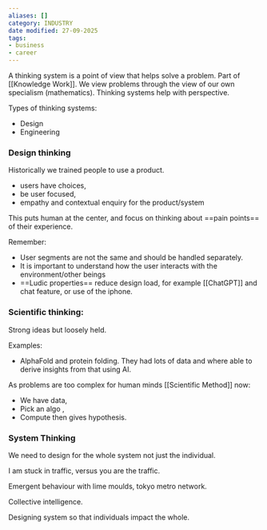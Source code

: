```yaml
---
aliases: []
category: INDUSTRY
date modified: 27-09-2025
tags:
- business
- career
---
```

A thinking system is a point of view that helps solve a problem. Part of [[Knowledge Work]]. We view problems through the view of our own specialism (mathematics). Thinking systems help with perspective.

Types of thinking systems:
- Design
- Engineering
### Design thinking

Historically we trained people to use a product.  
- users have choices, 
- be user focused, 
- empathy and contextual enquiry for the product/system  

This puts human at the center, and focus on thinking about ==pain points== of their experience.  

Remember:
- User segments are not the same and should be handled separately.  
- It is important to understand how the user interacts with the environment/other beings  
- ==Ludic properties== reduce design load, for example [[ChatGPT]] and chat feature, or use of the iphone.

### Scientific thinking:  

Strong ideas but loosely held.
 
Examples:
- AlphaFold and protein folding. They had lots of data and where able to derive insights from that using AI.  

As problems are too complex for human minds [[Scientific Method]] now:  
- We have data,  
- Pick an algo ,  
- Compute then gives hypothesis.  
### System Thinking

We need to design for the whole system not just the individual.  

I am stuck in traffic, versus you are the traffic.  

Emergent behaviour with lime moulds, tokyo metro network.  

Collective intelligence. 

Designing system so that individuals impact the whole.